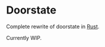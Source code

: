 Doorstate
=========

Complete rewrite of doorstate in [Rust](https://www.rust-lang.org/).

Currently WIP.
